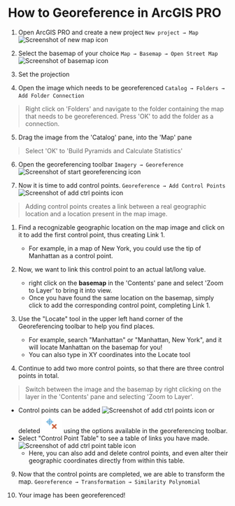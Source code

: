 # How to Georeference in ArcGIS PRO

1. Open ArcGIS PRO and create a new project `New project → Map` ![Screenshot of new map icon](/media/1.png)

2. Select the basemap of your choice `Map → Basemap → Open Street Map` ![Screenshot of basemap icon](/media/basemap.png)

3. Set the projection

4. Open the image which needs to be georeferenced `Catalog → Folders → Add Folder Connection `
> Right click on 'Folders' and navigate to the folder containing the map that needs to be georeferenced. Press 'OK' to add the folder as a connection.

5. Drag the image from the 'Catalog' pane, into the 'Map' pane
> Select 'OK' to 'Build Pyramids and Calculate Statistics'

6. Open the georeferencing toolbar `Imagery → Georeference`
![Screenshot of start georeferencing icon](/media/georeference_button.png)

7. Now it is time to add control points. `Georeference → Add Control Points` ![Screenshot of add ctrl points icon](/media/add_cp.png)
> Adding control points creates a link between a real geographic location and a location present in the map image.
1. Find a recognizable geographic location on the map image and click on it to add the first control point, thus creating Link 1.
    * For example, in a map of New York, you could use the tip of Manhattan as a control point. 
2. Now, we want to link this control point to an actual lat/long value.
    * right click on the **basemap** in the 'Contents' pane and select 'Zoom to Layer' to bring it into view.
    * Once you have found the same location on the basemap, simply click to add the corresponding control point, completing Link 1.
3. Use the "Locate" tool in the upper left hand corner of the Georeferencing toolbar to help you find places. 
    * For example, search "Manhattan" or "Manhattan, New York", and it will locate Manhattan on the basemap for you!
    * You can also type in XY coordinates into the Locate tool

8. Continue to add two more control points, so that there are three control points in total.
> Switch between the image and the basemap by right clicking on the layer in the 'Contents' pane and selecting 'Zoom to Layer'.
* Control points can be added ![Screenshot of add ctrl points icon](/media/add_cp.png) or deleted ![Screenshot of delete ctrl points icon](media/delete_cp.png) using the options available in the georeferencing toolbar. 
* Select "Control Point Table" to see a table of links you have made.![Screenshot of add ctrl point table icon](/media/open_cp_table.png)
    - Here, you can also add and delete control points, and even alter their geographic coordinates directly from within this table.

9. Now that the control points are completed, we are able to transform the map. `Georeference → Transformation → Similarity Polynomial`

10. Your image has been georeferenced! 

